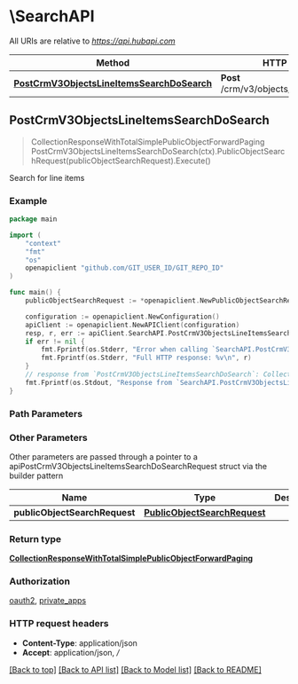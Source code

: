 # \SearchAPI

All URIs are relative to *https://api.hubapi.com*

Method | HTTP request | Description
------------- | ------------- | -------------
[**PostCrmV3ObjectsLineItemsSearchDoSearch**](SearchAPI.md#PostCrmV3ObjectsLineItemsSearchDoSearch) | **Post** /crm/v3/objects/line_items/search | Search for line items



## PostCrmV3ObjectsLineItemsSearchDoSearch

> CollectionResponseWithTotalSimplePublicObjectForwardPaging PostCrmV3ObjectsLineItemsSearchDoSearch(ctx).PublicObjectSearchRequest(publicObjectSearchRequest).Execute()

Search for line items



### Example

```go
package main

import (
	"context"
	"fmt"
	"os"
	openapiclient "github.com/GIT_USER_ID/GIT_REPO_ID"
)

func main() {
	publicObjectSearchRequest := *openapiclient.NewPublicObjectSearchRequest() // PublicObjectSearchRequest | 

	configuration := openapiclient.NewConfiguration()
	apiClient := openapiclient.NewAPIClient(configuration)
	resp, r, err := apiClient.SearchAPI.PostCrmV3ObjectsLineItemsSearchDoSearch(context.Background()).PublicObjectSearchRequest(publicObjectSearchRequest).Execute()
	if err != nil {
		fmt.Fprintf(os.Stderr, "Error when calling `SearchAPI.PostCrmV3ObjectsLineItemsSearchDoSearch``: %v\n", err)
		fmt.Fprintf(os.Stderr, "Full HTTP response: %v\n", r)
	}
	// response from `PostCrmV3ObjectsLineItemsSearchDoSearch`: CollectionResponseWithTotalSimplePublicObjectForwardPaging
	fmt.Fprintf(os.Stdout, "Response from `SearchAPI.PostCrmV3ObjectsLineItemsSearchDoSearch`: %v\n", resp)
}
```

### Path Parameters



### Other Parameters

Other parameters are passed through a pointer to a apiPostCrmV3ObjectsLineItemsSearchDoSearchRequest struct via the builder pattern


Name | Type | Description  | Notes
------------- | ------------- | ------------- | -------------
 **publicObjectSearchRequest** | [**PublicObjectSearchRequest**](PublicObjectSearchRequest.md) |  | 

### Return type

[**CollectionResponseWithTotalSimplePublicObjectForwardPaging**](CollectionResponseWithTotalSimplePublicObjectForwardPaging.md)

### Authorization

[oauth2](../README.md#oauth2), [private_apps](../README.md#private_apps)

### HTTP request headers

- **Content-Type**: application/json
- **Accept**: application/json, */*

[[Back to top]](#) [[Back to API list]](../README.md#documentation-for-api-endpoints)
[[Back to Model list]](../README.md#documentation-for-models)
[[Back to README]](../README.md)

